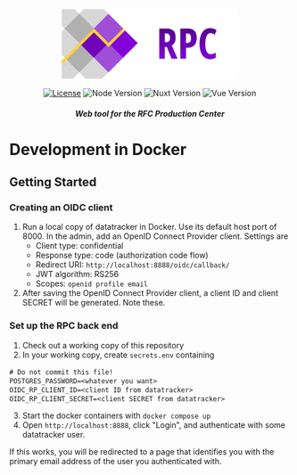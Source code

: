 <div align="center">

<img src="https://raw.githubusercontent.com/ietf-tools/common/main/assets/logos/rpc.svg" alt="RPC" height="125" />

<!-- [![Release](https://img.shields.io/github/release/ietf-tools/rpc.svg?style=flat&maxAge=300)](https://github.com/ietf-tools/rpc/releases) -->
[![License](https://img.shields.io/github/license/ietf-tools/rpc)](https://github.com/ietf-tools/rpc/blob/main/LICENSE)
![Node Version](https://img.shields.io/badge/node.js-18.x-green?logo=node.js&logoColor=white)
![Nuxt Version](https://img.shields.io/badge/nuxt-3-green?logo=nuxt.js&logoColor=white)
![Vue Version](https://img.shields.io/badge/vue-3-green?logo=vue.js&logoColor=white)

##### Web tool for the RFC Production Center

</div>

# Development in Docker

## Getting Started

### Creating an OIDC client
1. Run a local copy of datatracker in Docker. Use its default host port of 8000. In the admin, add an OpenID Connect Provider client. Settings are
   - Client type: confidential
   - Response type: code (authorization code flow)
   - Redirect URI: `http://localhost:8888/oidc/callback/`
   - JWT algorithm: RS256
   - Scopes: `openid profile email`
2. After saving the OpenID Connect Provider client, a client ID and client SECRET will be generated. Note these.

### Set up the RPC back end
1. Check out a working copy of this repository
2. In your working copy, create `secrets.env` containing
```
# Do not commit this file!
POSTGRES_PASSWORD=<whatever you want>
OIDC_RP_CLIENT_ID=<client ID from datatracker>
OIDC_RP_CLIENT_SECRET=<client SECRET from datatracker>
```
3. Start the docker containers with `docker compose up`
4. Open `http://localhost:8888`, click "Login", and authenticate with some datatracker user.

If this works, you will be redirected to a page that identifies you with the primary email address of the user you authenticated with.
